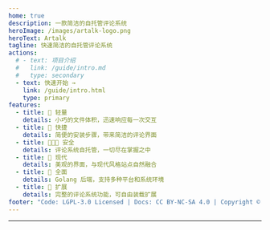 ```yaml
---
home: true
description: 一款简洁的自托管评论系统
heroImage: /images/artalk-logo.png
heroText: Artalk
tagline: 快速简洁的自托管评论系统
actions:
  # - text: 项目介绍
  #   link: /guide/intro.md
  #   type: secondary
  - text: 快速开始 →
    link: /guide/intro.html
    type: primary
features:
  - title: 🍃 轻量
    details: 小巧的文件体积，迅速响应每一次交互
  - title: 🐳 快捷
    details: 简便的安装步骤，带来简洁的评论界面
  - title: 👨‍👧‍👦 安全
    details: 评论系统自托管，一切尽在掌握之中
  - title: 🌇 现代
    details: 美观的界面，与现代风格站点自然融合
  - title: 🍱 全面
    details: Golang 后端，支持多种平台和系统环境
  - title: 🌊 扩展
    details: 完整的评论系统功能，可自由装载扩展
footer: "Code: LGPL-3.0 Licensed | Docs: CC BY-NC-SA 4.0 | Copyright © 2018-2021 Artalk"
---
```


---

<LatestVersion />

<!-- Artalk -->
<div style="margin: 2.5rem auto;padding: 1rem 0;">
  <Artalk />
</div>


